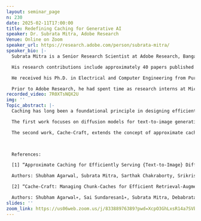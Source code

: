 ```yaml
---
layout: seminar_page
n: 230
date: 2025-02-11T17:00:00
title: Redefining Caching for Generative AI
speaker: Dr. Subrata Mitra, Adobe Research
Venue: Online on Zoom
speaker_url: https://research.adobe.com/person/subrata-mitra/
speaker_bio: |-
  Subrata Mitra is a Senior Research Scientist at Adobe Research, Bangalore. His current research lies at the intersection of computer systems and machine learning, with a focus on efficiency and scalability. Previously, his work primarily addressed improving the performance and reliability of cloud and distributed systems and improving scalability of Big-Data processing and Recommender Systems. 

  His research contributions include approximately 40 papers published in top computer systems conferences e.g. USENIX NSDI, EuroSys, USENIX ATC, SenSys, SIGMOD, VLDB, PLDI, and top artificial intelligence conferences e.g. AAAI, ICML, NeurIPS, ACL, and ECCV. He also serves in the PC of several major conferences. 

  He received his Ph.D. in Electrical and Computer Engineering from Purdue University, West Lafayette, MS in Computer Engineering from University of Florida, Gainesville and BE in Electronics and Telecommunication Engineering from Jadavpur University, Kolkata. 

  Prior to Adobe Research, he had spent time as research interns at Microsoft Research – Redmond, AT&T Research – New Jersey and Lawrence Livermore National Labs - Livermore. Even prior to that he worked in Software Engineering roles at Intel, Santa Clara and Atrenta (now Synopsys) on new product development on Electronic Design Automation.
recorded_video: 7R0XTsNQX2U
img: ''
Topic_abstract: |-
  Caching has long been a foundational principle in designing efficient systems. However, in the era of Generative AI, we are revisiting caching with a new perspective. Due to the inherent variability in generative models and the diverse outputs they produce, exact caching has significant limitations. To address these challenges, we propose novel approximate caching techniques to enhance the efficiency of text-to-image diffusion models and large language models (LLMs) in Generative AI workflows. In this talk, I will present two key works: 

  The first work focuses on diffusion models for text-to-image generation. These models require several iterative denoising steps and are computationally intensive, relying on expensive GPUs and incurring considerable latency. In this research, we introduce a novel approximate-caching system, NIRVANA, which reduces the computational burden by reusing intermediate noise states generated during prior image creations. This approach yields significant savings in GPU compute and reduces generation latency. This work was published in USENIX NSDI 2024. 

  The second work, Cache-Craft, extends the concept of approximate caching to LLMs, specifically in the context of Retrieval-Augmented Generation (RAG). Cache-Craft enables the reuse of precomputed key-value pairs (chunk-caches) for knowledge chunks, even when input text contexts differ across queries. By strategically recomputing to maintain output quality, Cache-Craft minimizes redundant computations and improves both time-to-first-token and system throughput. This work will be published in ACM SIGMOD 2025. 

    

  References: 

  [1] “Approximate Caching for Efficiently Serving {Text-to-Image} Diffusion Models” NSDI 2024 

  Authors: Shubham Agarwal, Subrata Mitra, Sarthak Chakraborty, Srikrishna Karanam, Koyel Mukherjee, Shiv Kumar Saini 

  [2] “Cache-Craft: Managing Chunk-Caches for Efficient Retrieval-Augmented Generation” SIGMOD 2025. 

  Authors: Shubham Agarwal∗, Sai Sundaresan1∗, Subrata Mitra, Debabrata Mahapatra, Archit Gupta, Rounak Sharma, Nirmal Joshua Kapu, Tong Yu, Shiv Kumar Saini
slides: ''
zoom_link: https://us06web.zoom.us/j/83388976389?pwd=XcpO3GhLxsR14a7SVbPx33HQQa1jbt.1
---
```


